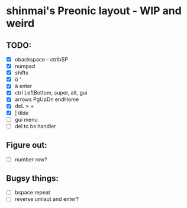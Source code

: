 # shinmai's Preonic layout - WIP and weird

## TODO:
- [x] obackspace - ctrlbSP
- [x] numpad
- [x] shifts
- [x] ö '
- [x] ä enter
- [x] ctrl LeftBottom, super, alt, gui
- [x] arrows PgUpDn endHome
- [x] deL > +
- [x] | tilde
- [ ] gui menu
- [ ] del to bs handler

## Figure out:
- [ ] number row?

## Bugsy things:
- [ ] bspace repeat
- [ ] reverse umlaut and enter?